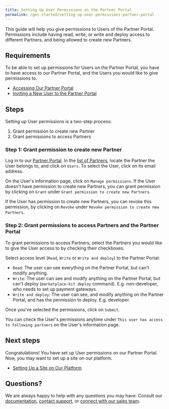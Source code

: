 ```yaml
---
title: Setting Up User Permissions on the Partner Portal
permalink: /get-started/setting-up-user-permissions-partner-portal
---
```

This guide will help you give permissions to Users of the Partner Portal. Permissions include having read, write, or write and deploy access to different Partners, and being allowed to create new Partners. 

## Requirements
To be able to set up permissions for Users on the Partner Portal, you have to have access to our Partner Portal, and the Users you would like to give permissions to. 

* [Accessing Our Partner Portal]()
* [Inviting a New User to the Partner Portal]()

## Steps 

Setting up User permissions is a two-step process:

1.   Grant permission to create new Partner
2.   Grant permissions to access Partners 

### Step 1: Grant permission to create new Partner

Log in to our [Partner Portal](https://portal.apps.near-me.com). In the [list of Partners](https://portal.apps.near-me.com/partners), locate the Partner the User belongs to, and click on `Users`. To select the User, click on its email address.   

On the User's information page, click on `Manage permissions`. If the User doesn't have permission to create new Partners, you can grant permission by clicking on `Grant` under `Grant permission to create new Partners`. 

If the User has permission to create new Partners, you can revoke this permission, by clicking on `Revoke` under `Revoke permission to create new Partners`. 

### Step 2: Grant permissions to access Partners and the Partner Portal

To grant permissions to access Partners, select the Partners you would like to give the User access to by checking their checkboxes. 

Select access level (`Read`, `Write` or `Write and deploy`) to the Partner Portal:
* `Read`: The user can see everything on the Partner Portal, but can't modify anything. 
* `Write`: The user can see and modify anything on the Partner Portal, but can't deploy (`marketplace-kit deploy` command). E.g. non-developer, who needs to set up payment gateways. 
* `Write and deploy`: The user can see, and modify anything on the Partner Portal, and has the permission to deploy. E.g. developer. 

Once you've selected the permissions, click on `Submit`. 

You can check the User's permissions anytime under `This user has access to following partners` on the User's information page. 

## Next steps
Congratulations! You have set up User permissions on our Partner Portal. Now, you may want to set up a site on our platform.  

* [Setting Up a Site on Our Platform]()

## Questions?

We are always happy to help with any questions you may have. Consult our  [documentation](), [contact support](), or  [connect with our sales team](). 
